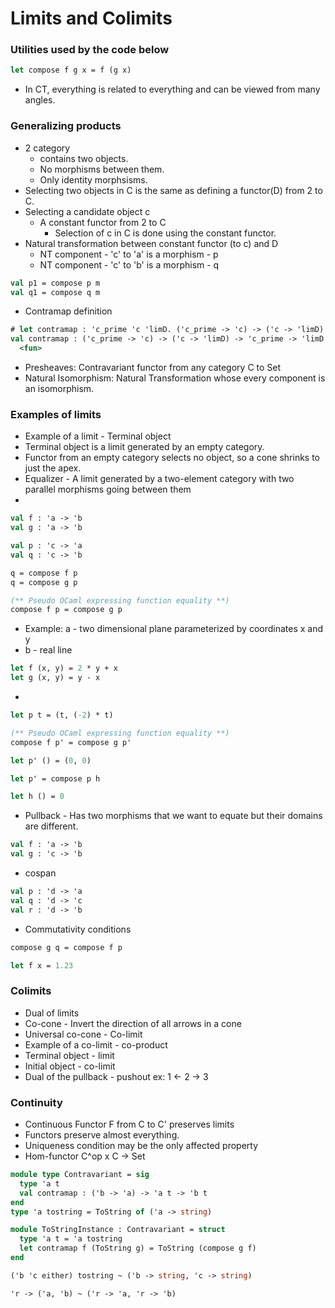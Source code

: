 # Limits and Colimits
### Utilities used by the code below
```ocaml
let compose f g x = f (g x)
```
- In CT, everything is related to everything and can be viewed from many angles.
### Generalizing products
- 2 category
  - contains two objects.
  - No morphisms between them.
  - Only identity morphsisms.
- Selecting two objects in C is the same as defining a functor(D) from 2 to C.
- Selecting a candidate object c
  - A constant functor from 2 to C
    - Selection of c in C is done using the constant functor.
- Natural transformation between constant functor (to c) and D
  - NT component - 'c' to 'a' is a morphism - p
  - NT component - 'c' to 'b' is a morphism - q
```OCaml
val p1 = compose p m
val q1 = compose q m
```
- Contramap definition
```ocaml
# let contramap : 'c_prime 'c 'limD. ('c_prime -> 'c) -> ('c -> 'limD) -> ('c_prime -> 'limD) = fun f u -> compose u f
val contramap : ('c_prime -> 'c) -> ('c -> 'limD) -> 'c_prime -> 'limD =
  <fun>
```
- Presheaves: Contravariant functor from any category C to Set
- Natural Isomorphism: Natural Transformation whose every component is an isomorphism.
### Examples of limits
- Example of a limit - Terminal object
- Terminal object is a limit generated by an empty category.
- Functor from an empty category selects no object, so a cone shrinks to just the apex.
- Equalizer - A limit generated by a two-element category with two parallel morphisms going between them
- 
```OCaml
val f : 'a -> 'b
val g : 'a -> 'b
```
```OCaml
val p : 'c -> 'a
val q : 'c -> 'b
```
```OCaml
q = compose f p
q = compose g p
```
```OCaml
(** Pseudo OCaml expressing function equality **)
compose f p = compose g p
```
- Example: a - two dimensional plane parameterized by coordinates x and y
- b - real line
```ocaml
let f (x, y) = 2 * y + x
let g (x, y) = y - x
```
- 
```ocaml
let p t = (t, (-2) * t)
```
```OCaml
(** Pseudo OCaml expressing function equality **)
compose f p' = compose g p'
```
```ocaml
let p' () = (0, 0)
```
```OCaml
let p' = compose p h
```
```ocaml
let h () = 0
```
- Pullback - Has two morphisms that we want to equate but their domains are different.
```OCaml
val f : 'a -> 'b
val g : 'c -> 'b
```
- cospan
```OCaml
val p : 'd -> 'a
val q : 'd -> 'c
val r : 'd -> 'b
```
- Commutativity conditions
```OCaml
compose g q = compose f p
```
```ocaml
let f x = 1.23
```
### Colimits
- Dual of limits
- Co-cone - Invert the direction of all arrows in a cone
- Universal co-cone - Co-limit
- Example of a co-limit - co-product
- Terminal object - limit
- Initial object - co-limit
- Dual of the pullback - pushout ex: 1 <- 2 -> 3
### Continuity
- Continuous Functor F from C to C' preserves limits
- Functors preserve almost everything.
- Uniqueness condition may be the only affected property
- Hom-functor C^op x C -> Set
```ocaml
module type Contravariant = sig
  type 'a t
  val contramap : ('b -> 'a) -> 'a t -> 'b t
end
type 'a tostring = ToString of ('a -> string)

module ToStringInstance : Contravariant = struct
  type 'a t = 'a tostring
  let contramap f (ToString g) = ToString (compose g f)
end
```
```OCaml
('b 'c either) tostring ~ ('b -> string, 'c -> string)
```
```OCaml
'r -> ('a, 'b) ~ ('r -> 'a, 'r -> 'b)
```

